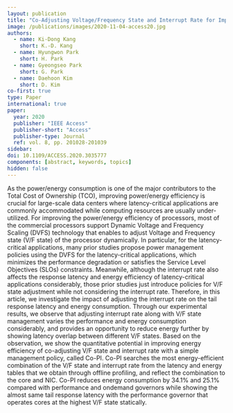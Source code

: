 ```yaml
---
layout: publication
title: "Co-Adjusting Voltage/Frequency State and Interrupt Rate for Improving Energy-Efficiency of Latency-Critical Applications"
image: /publications/images/2020-11-04-access20.jpg
authors:
  - name: Ki-Dong Kang
    short: K.-D. Kang
  - name: Hyungwon Park
    short: H. Park
  - name: Gyeongseo Park
    short: G. Park
  - name: Daehoon Kim
    short: D. Kim
co-first: true
type: Paper
international: true
paper:
  year: 2020
  publisher: "IEEE Access"
  publisher-short: "Access"
  publisher-type: Journal
  ref: vol. 8, pp. 201028-201039
sidebar:
doi: 10.1109/ACCESS.2020.3035777
components: [abstract, keywords, topics]
hidden: false
---
```


As the power/energy consumption is one of the major contributors to the Total Cost of Ownership (TCO), improving power/energy efficiency is crucial for large-scale data centers where latency-critical applications are commonly accommodated while computing resources are usually under-utilized. For improving the power/energy efficiency of processors, most of the commercial processors support Dynamic Voltage and Frequency Scaling (DVFS) technology that enables to adjust Voltage and Frequency state (V/F state) of the processor dynamically. In particular, for the latency-critical applications, many prior studies propose power management policies using the DVFS for the latency-critical applications, which minimizes the performance degradation or satisfies the Service Level Objectives (SLOs) constraints. Meanwhile, although the interrupt rate also affects the response latency and energy efficiency of latency-critical applications considerably, those prior studies just introduce policies for V/F state adjustment while not considering the interrupt rate. Therefore, in this article, we investigate the impact of adjusting the interrupt rate on the tail response latency and energy consumption. Through our experimental results, we observe that adjusting interrupt rate along with V/F state management varies the performance and energy consumption considerably, and provides an opportunity to reduce energy further by showing latency overlap between different V/F states. Based on the observation, we show the quantitative potential in improving energy efficiency of co-adjusting V/F state and interrupt rate with a simple management policy, called Co-PI. Co-PI searches the most energy-efficient combination of the V/F state and interrupt rate from the latency and energy tables that we obtain through offline profiling, and reflect the combination to the core and NIC. Co-PI reduces energy consumption by 34.1% and 25.1% compared with performance and ondemand governors while showing the almost same tail response latency with the performance governor that operates cores at the highest V/F state statically.